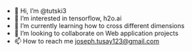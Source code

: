 - 👋 Hi, I’m @tutski3
- 👀 I’m interested in tensorflow, h2o.ai
- 🌱 I’m currently learning how to cross different dimensions
- 💞️ I’m looking to collaborate on Web application projects
- 📫 How to reach me [joseph.tusay123@gmail.com](url)

<!---
tutski3/tutski3 is a ✨ special ✨ repository because its `README.md` (this file) appears on your GitHub profile.
You can click the Preview link to take a look at your changes.
--->
